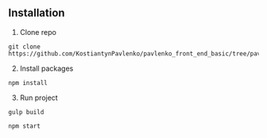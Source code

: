 ## Installation

1. Clone repo
```
git clone https://github.com/KostiantynPavlenko/pavlenko_front_end_basic/tree/pavlenko_homework/hlegal
```
2. Install packages
```
npm install
```
3. Run project
```
gulp build
```
```
npm start
```
